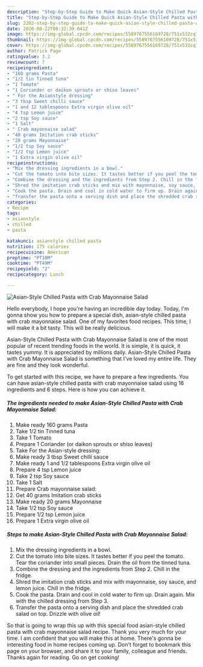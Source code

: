 ```yaml
---
description: "Step-by-Step Guide to Make Quick Asian-Style Chilled Pasta with Crab Mayonnaise Salad"
title: "Step-by-Step Guide to Make Quick Asian-Style Chilled Pasta with Crab Mayonnaise Salad"
slug: 2202-step-by-step-guide-to-make-quick-asian-style-chilled-pasta-with-crab-mayonnaise-salad
date: 2020-08-22T08:32:39.041Z
image: https://img-global.cpcdn.com/recipes/5589767556169728/751x532cq70/asian-style-chilled-pasta-with-crab-mayonnaise-salad-recipe-main-photo.jpg
thumbnail: https://img-global.cpcdn.com/recipes/5589767556169728/751x532cq70/asian-style-chilled-pasta-with-crab-mayonnaise-salad-recipe-main-photo.jpg
cover: https://img-global.cpcdn.com/recipes/5589767556169728/751x532cq70/asian-style-chilled-pasta-with-crab-mayonnaise-salad-recipe-main-photo.jpg
author: Patrick Page
ratingvalue: 3.2
reviewcount: 7
recipeingredient:
- "160 grams Pasta"
- "1/2 tin Tinned tuna"
- "1 Tomato"
- "1 Coriander or daikon sprouts or shiso leaves"
- " For the Asianstyle dressing"
- "3 tbsp Sweet chilli sauce"
- "1 and 12 tablespoons Extra virgin olive oil"
- "4 tsp Lemon juice"
- "2 tsp Soy sauce"
- "1 Salt"
- " Crab mayonnaise salad"
- "40 grams Imitation crab sticks"
- "20 grams Mayonnaise"
- "1/2 tsp Soy sauce"
- "1/2 tsp Lemon juice"
- "1 Extra virgin olive oil"
recipeinstructions:
- "Mix the dressing ingredients in a bowl."
- "Cut the tomato into bite sizes. It tastes better if you peel the tomato. Tear the coriander into small pieces. Drain the oil from the tinned tuna."
- "Combine the dressing and the ingredients from Step 2. Chill in the fridge."
- "Shred the imitation crab sticks and mix with mayonnaise, soy sauce, and lemon juice. Chill in the fridge."
- "Cook the pasta. Drain and cool in cold water to firm up. Drain again. Mix with the chilled dressing from Step 3."
- "Transfer the pasta onto a serving dish and place the shredded crab salad on top. Drizzle with olive oil!"
categories:
- Recipe
tags:
- asianstyle
- chilled
- pasta

katakunci: asianstyle chilled pasta 
nutrition: 175 calories
recipecuisine: American
preptime: "PT10M"
cooktime: "PT49M"
recipeyield: "2"
recipecategory: Lunch

---
```



![Asian-Style Chilled Pasta with Crab Mayonnaise Salad](https://img-global.cpcdn.com/recipes/5589767556169728/751x532cq70/asian-style-chilled-pasta-with-crab-mayonnaise-salad-recipe-main-photo.jpg)

Hello everybody, I hope you're having an incredible day today. Today, I'm gonna show you how to prepare a special dish, asian-style chilled pasta with crab mayonnaise salad. One of my favorites food recipes. This time, I will make it a bit tasty. This will be really delicious.

Asian-Style Chilled Pasta with Crab Mayonnaise Salad is one of the most popular of recent trending foods in the world. It is simple, it is quick, it tastes yummy. It is appreciated by millions daily. Asian-Style Chilled Pasta with Crab Mayonnaise Salad is something that I've loved my entire life. They are fine and they look wonderful.




To get started with this recipe, we have to prepare a few ingredients. You can have asian-style chilled pasta with crab mayonnaise salad using 16 ingredients and 6 steps. Here is how you can achieve it.

<!--inarticleads1-->

##### The ingredients needed to make Asian-Style Chilled Pasta with Crab Mayonnaise Salad:

1. Make ready 160 grams Pasta
1. Take 1/2 tin Tinned tuna
1. Take 1 Tomato
1. Prepare 1 Coriander (or daikon sprouts or shiso leaves)
1. Take  For the Asian-style dressing:
1. Make ready 3 tbsp Sweet chilli sauce
1. Make ready 1 and 1/2 tablespoons Extra virgin olive oil
1. Prepare 4 tsp Lemon juice
1. Take 2 tsp Soy sauce
1. Take 1 Salt
1. Prepare  Crab mayonnaise salad:
1. Get 40 grams Imitation crab sticks
1. Make ready 20 grams Mayonnaise
1. Take 1/2 tsp Soy sauce
1. Prepare 1/2 tsp Lemon juice
1. Prepare 1 Extra virgin olive oil




<!--inarticleads2-->

##### Steps to make Asian-Style Chilled Pasta with Crab Mayonnaise Salad:

1. Mix the dressing ingredients in a bowl.
1. Cut the tomato into bite sizes. It tastes better if you peel the tomato. Tear the coriander into small pieces. Drain the oil from the tinned tuna.
1. Combine the dressing and the ingredients from Step 2. Chill in the fridge.
1. Shred the imitation crab sticks and mix with mayonnaise, soy sauce, and lemon juice. Chill in the fridge.
1. Cook the pasta. Drain and cool in cold water to firm up. Drain again. Mix with the chilled dressing from Step 3.
1. Transfer the pasta onto a serving dish and place the shredded crab salad on top. Drizzle with olive oil!




So that is going to wrap this up with this special food asian-style chilled pasta with crab mayonnaise salad recipe. Thank you very much for your time. I am confident that you will make this at home. There's gonna be interesting food in home recipes coming up. Don't forget to bookmark this page on your browser, and share it to your family, colleague and friends. Thanks again for reading. Go on get cooking!
